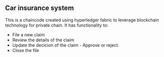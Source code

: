 ## Car insurance system

This is a chaincode created using hyperledger fabric to leverage blockchain technology for private chain. It has functionality to: 
- File a new claim
- Review the details of the claim
- Update the decicion of the claim - Approve or reject.
- Close the file
